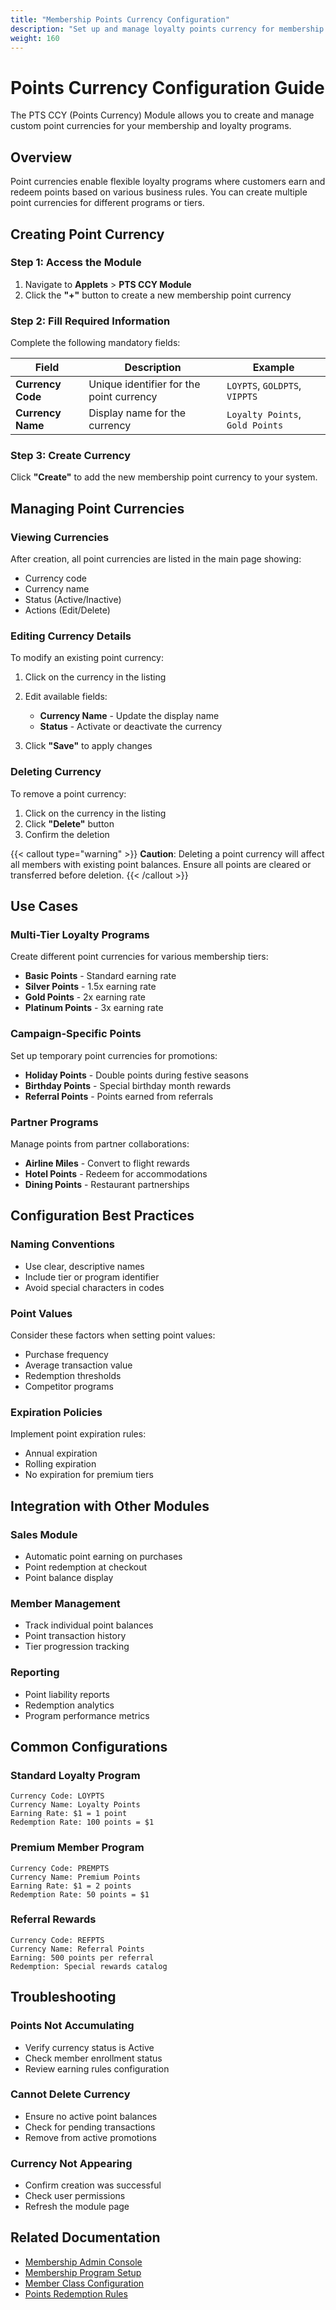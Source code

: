 ```yaml
---
title: "Membership Points Currency Configuration"
description: "Set up and manage loyalty points currency for membership programs"
weight: 160
---
```


# Points Currency Configuration Guide

The PTS CCY (Points Currency) Module allows you to create and manage custom point currencies for your membership and loyalty programs.

## Overview

Point currencies enable flexible loyalty programs where customers earn and redeem points based on various business rules. You can create multiple point currencies for different programs or tiers.

## Creating Point Currency

### Step 1: Access the Module

1. Navigate to **Applets** > **PTS CCY Module**
2. Click the **"+"** button to create a new membership point currency

### Step 2: Fill Required Information

Complete the following mandatory fields:

| Field | Description | Example |
|-------|-------------|---------|
| **Currency Code** | Unique identifier for the point currency | `LOYPTS`, `GOLDPTS`, `VIPPTS` |
| **Currency Name** | Display name for the currency | `Loyalty Points`, `Gold Points` |

### Step 3: Create Currency

Click **"Create"** to add the new membership point currency to your system.

## Managing Point Currencies

### Viewing Currencies

After creation, all point currencies are listed in the main page showing:
- Currency code
- Currency name
- Status (Active/Inactive)
- Actions (Edit/Delete)

### Editing Currency Details

To modify an existing point currency:

1. Click on the currency in the listing
2. Edit available fields:
   - **Currency Name** - Update the display name
   - **Status** - Activate or deactivate the currency

3. Click **"Save"** to apply changes

### Deleting Currency

To remove a point currency:
1. Click on the currency in the listing
2. Click **"Delete"** button
3. Confirm the deletion

{{< callout type="warning" >}}
**Caution**: Deleting a point currency will affect all members with existing point balances. Ensure all points are cleared or transferred before deletion.
{{< /callout >}}

## Use Cases

### Multi-Tier Loyalty Programs

Create different point currencies for various membership tiers:
- **Basic Points** - Standard earning rate
- **Silver Points** - 1.5x earning rate
- **Gold Points** - 2x earning rate
- **Platinum Points** - 3x earning rate

### Campaign-Specific Points

Set up temporary point currencies for promotions:
- **Holiday Points** - Double points during festive seasons
- **Birthday Points** - Special birthday month rewards
- **Referral Points** - Points earned from referrals

### Partner Programs

Manage points from partner collaborations:
- **Airline Miles** - Convert to flight rewards
- **Hotel Points** - Redeem for accommodations
- **Dining Points** - Restaurant partnerships

## Configuration Best Practices

### Naming Conventions

- Use clear, descriptive names
- Include tier or program identifier
- Avoid special characters in codes

### Point Values

Consider these factors when setting point values:
- Purchase frequency
- Average transaction value
- Redemption thresholds
- Competitor programs

### Expiration Policies

Implement point expiration rules:
- Annual expiration
- Rolling expiration
- No expiration for premium tiers

## Integration with Other Modules

### Sales Module
- Automatic point earning on purchases
- Point redemption at checkout
- Point balance display

### Member Management
- Track individual point balances
- Point transaction history
- Tier progression tracking

### Reporting
- Point liability reports
- Redemption analytics
- Program performance metrics

## Common Configurations

### Standard Loyalty Program

```
Currency Code: LOYPTS
Currency Name: Loyalty Points
Earning Rate: $1 = 1 point
Redemption Rate: 100 points = $1
```

### Premium Member Program

```
Currency Code: PREMPTS
Currency Name: Premium Points
Earning Rate: $1 = 2 points
Redemption Rate: 50 points = $1
```

### Referral Rewards

```
Currency Code: REFPTS
Currency Name: Referral Points
Earning: 500 points per referral
Redemption: Special rewards catalog
```

## Troubleshooting

### Points Not Accumulating
- Verify currency status is Active
- Check member enrollment status
- Review earning rules configuration

### Cannot Delete Currency
- Ensure no active point balances
- Check for pending transactions
- Remove from active promotions

### Currency Not Appearing
- Confirm creation was successful
- Check user permissions
- Refresh the module page

## Related Documentation

- [Membership Admin Console](/applets/membership-admin-console-applet/)
- [Membership Program Setup](/applets/membership-program/)
- [Member Class Configuration](/user-guide/member-class/)
- [Points Redemption Rules](/guides/)